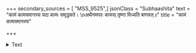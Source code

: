 +++
secondary_sources = [ "MSS_9525",]
jsonClass = "Subhaashita"
text = "कामं कामयमानस्य यदा कामः समृद्ध्यते।  \nअथैनमपरः कामस् तृष्णा विध्यति बाणवत्॥"
title = "कामं कामयमानस्य"

+++

<details><summary>Text</summary>

कामं कामयमानस्य यदा कामः समृद्ध्यते।  
अथैनमपरः कामस् तृष्णा विध्यति बाणवत्॥
</details>
